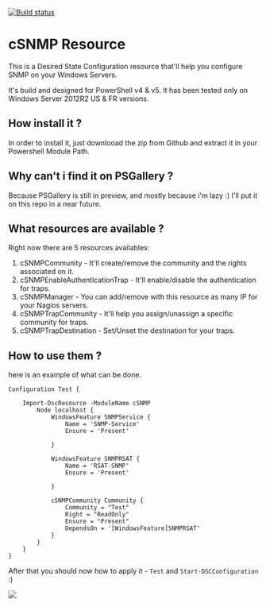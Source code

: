 [![Build status](https://ci.appveyor.com/api/projects/status/x3er7r2p0n96wggd?svg=true)](https://ci.appveyor.com/project/fabiendibot/csnmp)

# cSNMP Resource #
This is a Desired State Configuration resource that'll help you configure SNMP on your Windows Servers.

It's build and designed for PowerShell v4 & v5. It has been tested only on Windows Server 2012R2 US & FR versions.

## How install it ? ##
In order to install it, just downlooad the zip from Github and extract it in your Powershell Module Path.

## Why can't i find it on PSGallery ? ##
Because PSGallery is still in preview, and mostly because i'm lazy :) 
I'll put it on this repo in a near future. 

## What resources are available ? ##
Right now there are 5 resources availables:

1. cSNMPCommunity - It'll create/remove the community and the rights associated on it. 
2. cSNMPEnableAuthenticationTrap - It'll enable/disable the authentication for traps.
3. cSNMPManager - You can add/remove with this resource as many IP for your Nagios servers.
4. cSNMPTrapCommunity - It'll help you assign/unassign a specific community for traps.
5. cSNMPTrapDestination - Set/Unset the destination for your traps.

## How to use them ? ##
here is an example of what can be done.


    Configuration Test {
     
    	Import-DscResource -ModuleName cSNMP
    		Node localhost {
    			WindowsFeature SNMPService {
				    Name = 'SNMP-Service'
    				Ensure = 'Present'
     
    			}
     
    			WindowsFeature SNMPRSAT {
    				Name = 'RSAT-SNMP'
    				Ensure = 'Present'
     
    			} 
     
			    cSNMPCommunity Community {
				    Community = "Test"
				    Right = "ReadOnly"
				    Ensure = "Present"
				    DependsOn = '[WindowsFeature]SNMPRSAT' 
			    }  
			}
	    }
    }

After that you should now how to apply it - `Test` and `Start-DSCConfiguration` :)

![](https://github.com/fabiendibot/cSNMP/SNMP.png)